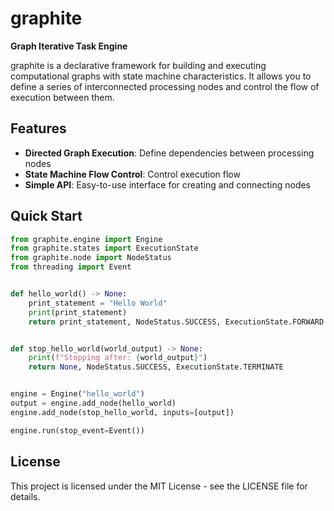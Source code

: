 # graphite

**Graph Iterative Task Engine**

graphite is a declarative framework for building and executing computational graphs with state machine characteristics. It allows you to define a series of interconnected processing nodes and control the flow of execution between them.

## Features

- **Directed Graph Execution**: Define dependencies between processing nodes
- **State Machine Flow Control**: Control execution flow
- **Simple API**: Easy-to-use interface for creating and connecting nodes


## Quick Start

```python
from graphite.engine import Engine
from graphite.states import ExecutionState
from graphite.node import NodeStatus
from threading import Event


def hello_world() -> None:
    print_statement = "Hello World"
    print(print_statement)
    return print_statement, NodeStatus.SUCCESS, ExecutionState.FORWARD


def stop_hello_world(world_output) -> None:
    print(f"Stopping after: {world_output}")
    return None, NodeStatus.SUCCESS, ExecutionState.TERMINATE


engine = Engine("hello_world")
output = engine.add_node(hello_world)
engine.add_node(stop_hello_world, inputs=[output])

engine.run(stop_event=Event())
```

## License

This project is licensed under the MIT License - see the LICENSE file for details.